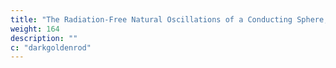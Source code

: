 ```yaml
---
title: "The Radiation-Free Natural Oscillations of a Conducting Sphere, Which Is Surrounded by an Air Layer and an Ionospheric Shell"
weight: 164
description: ""
c: "darkgoldenrod"
---
```

